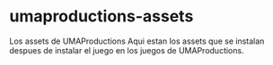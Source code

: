 # umaproductions-assets
Los assets de UMAProductions
Aqui estan los assets que se instalan despues de instalar el juego en los juegos de UMAProductions.
